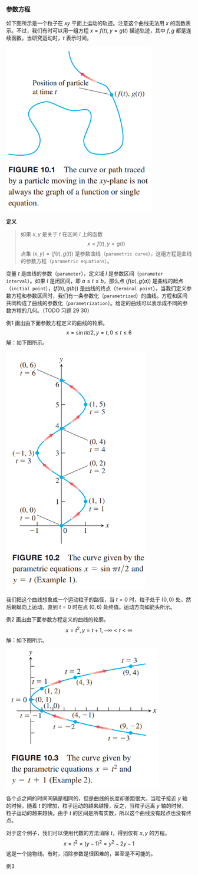 ### 参数方程
如下图所示是一个粒子在 $xy$ 平面上运动的轨迹。注意这个曲线无法用 $x$ 的函数表示。不过，我们有时可以用一组方程 $x=f(t),y=g(t)$ 描述轨迹，其中 $f,g$ 都是连续函数。当研究运动时，$t$ 表示时间。

![](010.010.png)

**定义**
> 如果 $x,y$ 是关于 $t$ 在区间 $I$ 上的函数
> $$x=f(t),y=g(t)$$
> 点集 $(x,y)=(f(t),g(t))$ 是参数曲线（`parametric curve`），这组方程是曲线的参数方程（`parametric equations`）。

变量 $t$ 是曲线的参数（`parameter`），定义域 $I$ 是参数区间（`parameter interval`）。如果 $I$ 是闭区间，即 $a\leq t\leq b$，那么点 $(f(a),g(a))$ 是曲线的起点（`initial point`），$(f(b),g(b))$ 是曲线的终点（`terminal point`）。当我们定义参数方程和参数区间时，我们有一条参数化（`parametrized`）的曲线。方程和区间共同构成了曲线的参数化（`parametrization`）。给定的曲线可以表示成不同的参数方程的几何。（TODO 习题 29 30）

例1 画出由下面参数方程定义的曲线的轮廓。
$$x=\sin \pi t/2,y=t,0\leq t\leq 6$$
解：如下图所示。

![](010.020.png)

我们把这个曲线想象成一个运动粒子的路径，当 $t=0$ 时，粒子处于 $(0,0)$ 处，然后蜿蜒向上运动，直到 $t=0$ 时在点 $(0,6)$ 处终值。运动方向如箭头所示。

例2 画出由下面参数方程定义的曲线的轮廓。
$$x=t^2,y=t+1,-\infty<t<\infty$$
解：如下图所示。

![](010.030.png)

各个点之间的时间间隔是相同的，但是曲线的长度却差距很大。当粒子接近 $y$ 轴的时候，随着 $t$ 的增加，粒子运动的越来越慢，反之，当粒子远离 $y$ 轴的时候，粒子运动的越来越快。由于 $t$ 的区间是所有实数，所以这个曲线没有起点也没有终点。

对于这个例子，我们可以使用代数的方法消除 $t$，得到仅有 $x,y$ 的方程。
$$x=t^2=(y-1)^2=y^2-2y-1$$
这是一个抛物线。有时，消除参数是很困难的，甚至是不可能的。

例3 
